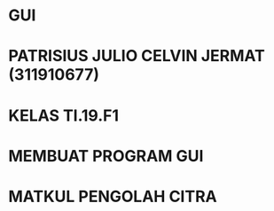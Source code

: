 # GUI

# PATRISIUS JULIO CELVIN JERMAT (311910677)
# KELAS TI.19.F1
# MEMBUAT PROGRAM GUI
# MATKUL PENGOLAH CITRA
